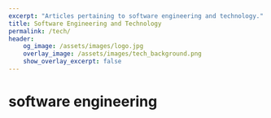 ```yaml
---
excerpt: "Articles pertaining to software engineering and technology."
title: Software Engineering and Technology
permalink: /tech/
header:
    og_image: /assets/images/logo.jpg
    overlay_image: /assets/images/tech_background.png 
    show_overlay_excerpt: false
---
```

# software engineering
